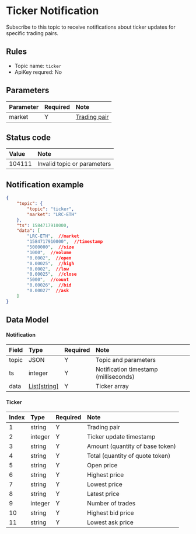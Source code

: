 # Ticker Notification


Subscribe to this topic to receive notifications about ticker updates for specific trading pairs.

## Rules

- Topic name: `ticker`
- ApiKey requred: No


## Parameters

|  Parameter |  Required |              Note                |
| :---- | :--- |:--------------------------------- |
| market | Y | [Trading pair](../dex_apis/getMarkets.md)|



## Status code

| Value |                 Note                |
| :---- | :---------------------------------- |
| 104111 | Invalid topic or parameters|

## Notification example

```json
{
    "topic": {
        "topic": "ticker",
        "market": "LRC-ETH"
    },
    "ts": 1584717910000,
    "data": [
        "LRC-ETH",  //market
        "1584717910000",  //timestamp
        "5000000",  //size
        "1000",  //volume
        "0.0002",  //open
        "0.00025",  //high
        "0.0002",  //low
        "0.00025",  //close       
        "5000",  //count    
        "0.00026",  //bid
        "0.00027"  //ask
    ]
}
```

## Data Model

#### Notification

|  Field   |          Type           | Required |       Note       |    
| :----- | :--------------------- | :------ | :-------------- | 
| topic |       JSON        |    Y    | Topic and parameters |  
| ts |         integer         |    Y    |     Notification timestamp (milliseconds)     |  
|  data   | [List[string]](#ticker) |    Y    |     Ticker array        |

#### <span id="ticker">Ticker</span>

| Index  |  Type   | Required |         Note         |    
| :------ | :----- | :------ | :------------------ | 
|    1     | string  |    Y    |         Trading pair         | 
|    2     | integer |    Y    |    Ticker update timestamp    | 
|    3     | string  |    Y    |  Amount (quantity of base token)  |  
|    4     | string  |    Y    | Total (quantity of quote token) |    
|    5     | string  |    Y    |        Open price        |  
|    6     | string  |    Y    |        Highest price        |  
|    7     | string  |    Y    |        Lowest price        | 
|    8     | string  |    Y    |      Latest price      |  
|    9     | integer |    Y    |       Number of trades       |    
|    10    | string  |    Y    |      Highest bid price      |  
|    11    | string  |    Y    |      Lowest ask price      |   
